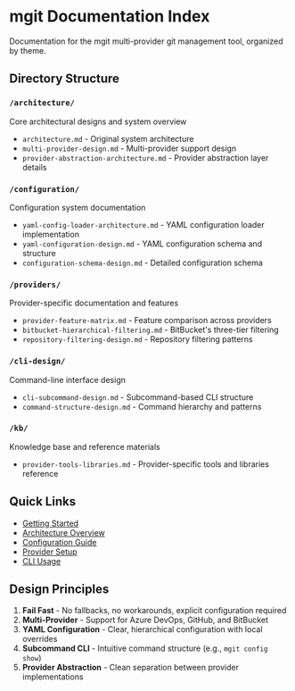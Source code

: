 # mgit Documentation Index

Documentation for the mgit multi-provider git management tool, organized by theme.

## Directory Structure

### `/architecture/`
Core architectural designs and system overview
- `architecture.md` - Original system architecture
- `multi-provider-design.md` - Multi-provider support design
- `provider-abstraction-architecture.md` - Provider abstraction layer details

### `/configuration/`
Configuration system documentation
- `yaml-config-loader-architecture.md` - YAML configuration loader implementation
- `yaml-configuration-design.md` - YAML configuration schema and structure
- `configuration-schema-design.md` - Detailed configuration schema

### `/providers/`
Provider-specific documentation and features
- `provider-feature-matrix.md` - Feature comparison across providers
- `bitbucket-hierarchical-filtering.md` - BitBucket's three-tier filtering
- `repository-filtering-design.md` - Repository filtering patterns

### `/cli-design/`
Command-line interface design
- `cli-subcommand-design.md` - Subcommand-based CLI structure
- `command-structure-design.md` - Command hierarchy and patterns


### `/kb/`
Knowledge base and reference materials
- `provider-tools-libraries.md` - Provider-specific tools and libraries reference

## Quick Links

- [Getting Started](../README.md)
- [Architecture Overview](architecture/architecture.md)
- [Configuration Guide](configuration/yaml-configuration-design.md)
- [Provider Setup](providers/provider-feature-matrix.md)
- [CLI Usage](cli-design/cli-subcommand-design.md)

## Design Principles

1. **Fail Fast** - No fallbacks, no workarounds, explicit configuration required
2. **Multi-Provider** - Support for Azure DevOps, GitHub, and BitBucket
3. **YAML Configuration** - Clear, hierarchical configuration with local overrides
4. **Subcommand CLI** - Intuitive command structure (e.g., `mgit config show`)
5. **Provider Abstraction** - Clean separation between provider implementations
